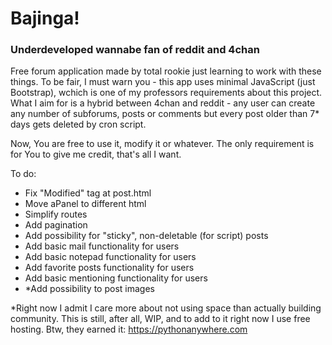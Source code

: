 # Bajinga!
### Underdeveloped wannabe fan of reddit and 4chan
Free forum application made by total rookie just learning to work with these things.
To be fair, I must warn you - this app uses minimal JavaScript (just Bootstrap), wchich is one of my professors requirements about this 
project. What I aim for is a hybrid between 4chan and reddit - any user can create any number of subforums, posts or comments but every post older than 7* days gets deleted by cron script.

Now, You are free to use it, modify it or whatever. The only requirement is for You to give me credit, that's all I want.

To do:
- Fix "Modified" tag at post.html
- Move aPanel to different html
- Simplify routes
- Add pagination
- Add possibility for "sticky", non-deletable (for script) posts
- Add basic mail functionality for users
- Add basic notepad functionality for users
- Add favorite posts functionality for users
- Add basic mentioning functionality for users
- *Add possibility to post images

*Right now I admit I care more about not using space than actually building community. This is still, after all, WIP, and to add to it right now I use free hosting.
Btw, they earned it: https://pythonanywhere.com
